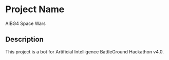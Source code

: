 # Project Name

AIBG4 Space Wars 

## Description

This project is a bot for Artificial Intelligence BattleGround Hackathon v4.0.


